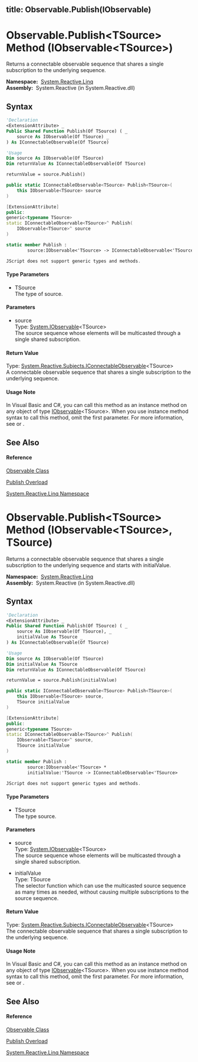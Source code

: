 title: Observable.Publish<TSource>(IObservable<TSource>)
---
# Observable.Publish\<TSource\> Method (IObservable\<TSource\>)

Returns a connectable observable sequence that shares a single subscription to the underlying sequence.

**Namespace:**  [System.Reactive.Linq](System.Reactive.Linq/System.Reactive.Linq)  
**Assembly:**  System.Reactive (in System.Reactive.dll)

## Syntax

```vb
'Declaration
<ExtensionAttribute> _
Public Shared Function Publish(Of TSource) ( _
    source As IObservable(Of TSource) _
) As IConnectableObservable(Of TSource)
```

```vb
'Usage
Dim source As IObservable(Of TSource)
Dim returnValue As IConnectableObservable(Of TSource)

returnValue = source.Publish()
```

```csharp
public static IConnectableObservable<TSource> Publish<TSource>(
    this IObservable<TSource> source
)
```

```c++
[ExtensionAttribute]
public:
generic<typename TSource>
static IConnectableObservable<TSource>^ Publish(
    IObservable<TSource>^ source
)
```

```fsharp
static member Publish : 
        source:IObservable<'TSource> -> IConnectableObservable<'TSource> 
```

```javascript
JScript does not support generic types and methods.
```

#### Type Parameters

- TSource  
  The type of source.

#### Parameters

- source  
  Type: [System.IObservable](https://msdn.microsoft.com/en-us/library/Dd990377)\<TSource\>  
  The source sequence whose elements will be multicasted through a single shared subscription.

#### Return Value

Type: [System.Reactive.Subjects.IConnectableObservable](IConnectableObservable/IConnectableObservable(T))\<TSource\>  
A connectable observable sequence that shares a single subscription to the underlying sequence.

#### Usage Note

In Visual Basic and C\#, you can call this method as an instance method on any object of type [IObservable](https://msdn.microsoft.com/en-us/library/Dd990377)\<TSource\>. When you use instance method syntax to call this method, omit the first parameter. For more information, see [](https://msdn.microsoft.com/en-us/library/Bb384936) or [](https://msdn.microsoft.com/en-us/library/Bb383977).

## See Also

#### Reference

[Observable Class](Observable/Observable)

[Publish Overload](Publish/Observable.Publish)

[System.Reactive.Linq Namespace](System.Reactive.Linq/System.Reactive.Linq)

# Observable.Publish\<TSource\> Method (IObservable\<TSource\>, TSource)

Returns a connectable observable sequence that shares a single subscription to the underlying sequence and starts with initialValue.

**Namespace:**  [System.Reactive.Linq](System.Reactive.Linq/System.Reactive.Linq)  
**Assembly:**  System.Reactive (in System.Reactive.dll)

## Syntax

```vb
'Declaration
<ExtensionAttribute> _
Public Shared Function Publish(Of TSource) ( _
    source As IObservable(Of TSource), _
    initialValue As TSource _
) As IConnectableObservable(Of TSource)
```

```vb
'Usage
Dim source As IObservable(Of TSource)
Dim initialValue As TSource
Dim returnValue As IConnectableObservable(Of TSource)

returnValue = source.Publish(initialValue)
```

```csharp
public static IConnectableObservable<TSource> Publish<TSource>(
    this IObservable<TSource> source,
    TSource initialValue
)
```

```c++
[ExtensionAttribute]
public:
generic<typename TSource>
static IConnectableObservable<TSource>^ Publish(
    IObservable<TSource>^ source, 
    TSource initialValue
)
```

```fsharp
static member Publish : 
        source:IObservable<'TSource> * 
        initialValue:'TSource -> IConnectableObservable<'TSource> 
```

```javascript
JScript does not support generic types and methods.
```

#### Type Parameters

- TSource  
  The type source.

#### Parameters

- source  
  Type: [System.IObservable](https://msdn.microsoft.com/en-us/library/Dd990377)\<TSource\>  
  The source sequence whose elements will be multicasted through a single shared subscription.

- initialValue  
  Type: TSource  
  The selector function which can use the multicasted source sequence as many times as needed, without causing multiple subscriptions to the source sequence.

#### Return Value

Type: [System.Reactive.Subjects.IConnectableObservable](IConnectableObservable/IConnectableObservable(T))\<TSource\>  
The connectable observable sequence that shares a single subscription to the underlying sequence.

#### Usage Note

In Visual Basic and C\#, you can call this method as an instance method on any object of type [IObservable](https://msdn.microsoft.com/en-us/library/Dd990377)\<TSource\>. When you use instance method syntax to call this method, omit the first parameter. For more information, see [](https://msdn.microsoft.com/en-us/library/Bb384936) or [](https://msdn.microsoft.com/en-us/library/Bb383977).

## See Also

#### Reference

[Observable Class](Observable/Observable)

[Publish Overload](Publish/Observable.Publish)

[System.Reactive.Linq Namespace](System.Reactive.Linq/System.Reactive.Linq)
